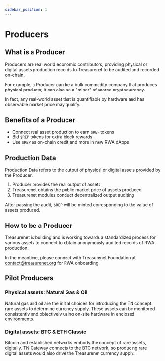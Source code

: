 ```yaml
---
sidebar_position: 1
---
```


# Producers

## What is a Producer

Producers are real world economic contributors, providing physical or digital assets production records to Treasurenet to be audited and recorded on-chain.

For example, a Producer can be a bulk commodity company that produces physical products; it can also be a "miner" of scarce cryptocurrency.

In fact, any real-world asset that is quantifiable by hardware and has observable market price may qualify.

## Benefits of a Producer

- Connect real asset production to earn `$REP` tokens
- Bid `$REP` tokens for extra block rewards
- Use `$REP` as on-chain credit and more in new RWA dApps

## Production Data

Production Data refers to the output of physical or digital assets provided by the Producer.

1. Producer provides the real output of assets
2. Treasurenet obtains the public market price of assets produced
3. Treasurenet modules conduct decentralized output auditing

After passing the audit, `$REP` will be minted corresponding to the value of assets produced.

## How to be a Producer

Treasurenet is building and is working towards a standardized process for various assets to connect to obtain anonymously audited records of RWA production.

In the meantime, please connect with Treasurenet Foundation at contact@treasurenet.org for RWA onboarding.

## Pilot Producers

### Physical assets: Natural Gas & Oil

Natural gas and oil are the initial choices for introducing the TN concept: rare assets to determine currency supply. These assets can be monitored consistently and objectively using on-site hardware in enclosed environments.

### Digital assets: BTC & ETH Classic

Bitcoin and established networks embody the concept of rare assets, digitally. TN Gateway connects to the BTC network, so producing rare digital assets would also drive the Treasurenet currency supply.
